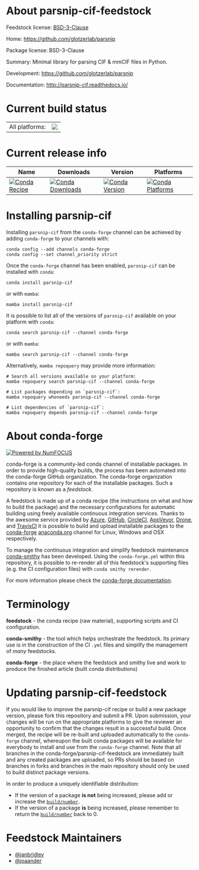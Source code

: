 About parsnip-cif-feedstock
===========================

Feedstock license: [BSD-3-Clause](https://github.com/conda-forge/parsnip-cif-feedstock/blob/main/LICENSE.txt)

Home: https://github.com/glotzerlab/parsnip

Package license: BSD-3-Clause

Summary: Minimal library for parsing CIF & mmCIF files in Python.

Development: https://github.com/glotzerlab/parsnip

Documentation: http://parsnip-cif.readthedocs.io/

Current build status
====================


<table><tr><td>All platforms:</td>
    <td>
      <a href="https://dev.azure.com/conda-forge/feedstock-builds/_build/latest?definitionId=24934&branchName=main">
        <img src="https://dev.azure.com/conda-forge/feedstock-builds/_apis/build/status/parsnip-cif-feedstock?branchName=main">
      </a>
    </td>
  </tr>
</table>

Current release info
====================

| Name | Downloads | Version | Platforms |
| --- | --- | --- | --- |
| [![Conda Recipe](https://img.shields.io/badge/recipe-parsnip--cif-green.svg)](https://anaconda.org/conda-forge/parsnip-cif) | [![Conda Downloads](https://img.shields.io/conda/dn/conda-forge/parsnip-cif.svg)](https://anaconda.org/conda-forge/parsnip-cif) | [![Conda Version](https://img.shields.io/conda/vn/conda-forge/parsnip-cif.svg)](https://anaconda.org/conda-forge/parsnip-cif) | [![Conda Platforms](https://img.shields.io/conda/pn/conda-forge/parsnip-cif.svg)](https://anaconda.org/conda-forge/parsnip-cif) |

Installing parsnip-cif
======================

Installing `parsnip-cif` from the `conda-forge` channel can be achieved by adding `conda-forge` to your channels with:

```
conda config --add channels conda-forge
conda config --set channel_priority strict
```

Once the `conda-forge` channel has been enabled, `parsnip-cif` can be installed with `conda`:

```
conda install parsnip-cif
```

or with `mamba`:

```
mamba install parsnip-cif
```

It is possible to list all of the versions of `parsnip-cif` available on your platform with `conda`:

```
conda search parsnip-cif --channel conda-forge
```

or with `mamba`:

```
mamba search parsnip-cif --channel conda-forge
```

Alternatively, `mamba repoquery` may provide more information:

```
# Search all versions available on your platform:
mamba repoquery search parsnip-cif --channel conda-forge

# List packages depending on `parsnip-cif`:
mamba repoquery whoneeds parsnip-cif --channel conda-forge

# List dependencies of `parsnip-cif`:
mamba repoquery depends parsnip-cif --channel conda-forge
```


About conda-forge
=================

[![Powered by
NumFOCUS](https://img.shields.io/badge/powered%20by-NumFOCUS-orange.svg?style=flat&colorA=E1523D&colorB=007D8A)](https://numfocus.org)

conda-forge is a community-led conda channel of installable packages.
In order to provide high-quality builds, the process has been automated into the
conda-forge GitHub organization. The conda-forge organization contains one repository
for each of the installable packages. Such a repository is known as a *feedstock*.

A feedstock is made up of a conda recipe (the instructions on what and how to build
the package) and the necessary configurations for automatic building using freely
available continuous integration services. Thanks to the awesome service provided by
[Azure](https://azure.microsoft.com/en-us/services/devops/), [GitHub](https://github.com/),
[CircleCI](https://circleci.com/), [AppVeyor](https://www.appveyor.com/),
[Drone](https://cloud.drone.io/welcome), and [TravisCI](https://travis-ci.com/)
it is possible to build and upload installable packages to the
[conda-forge](https://anaconda.org/conda-forge) [anaconda.org](https://anaconda.org/)
channel for Linux, Windows and OSX respectively.

To manage the continuous integration and simplify feedstock maintenance
[conda-smithy](https://github.com/conda-forge/conda-smithy) has been developed.
Using the ``conda-forge.yml`` within this repository, it is possible to re-render all of
this feedstock's supporting files (e.g. the CI configuration files) with ``conda smithy rerender``.

For more information please check the [conda-forge documentation](https://conda-forge.org/docs/).

Terminology
===========

**feedstock** - the conda recipe (raw material), supporting scripts and CI configuration.

**conda-smithy** - the tool which helps orchestrate the feedstock.
                   Its primary use is in the construction of the CI ``.yml`` files
                   and simplify the management of *many* feedstocks.

**conda-forge** - the place where the feedstock and smithy live and work to
                  produce the finished article (built conda distributions)


Updating parsnip-cif-feedstock
==============================

If you would like to improve the parsnip-cif recipe or build a new
package version, please fork this repository and submit a PR. Upon submission,
your changes will be run on the appropriate platforms to give the reviewer an
opportunity to confirm that the changes result in a successful build. Once
merged, the recipe will be re-built and uploaded automatically to the
`conda-forge` channel, whereupon the built conda packages will be available for
everybody to install and use from the `conda-forge` channel.
Note that all branches in the conda-forge/parsnip-cif-feedstock are
immediately built and any created packages are uploaded, so PRs should be based
on branches in forks and branches in the main repository should only be used to
build distinct package versions.

In order to produce a uniquely identifiable distribution:
 * If the version of a package **is not** being increased, please add or increase
   the [``build/number``](https://docs.conda.io/projects/conda-build/en/latest/resources/define-metadata.html#build-number-and-string).
 * If the version of a package **is** being increased, please remember to return
   the [``build/number``](https://docs.conda.io/projects/conda-build/en/latest/resources/define-metadata.html#build-number-and-string)
   back to 0.

Feedstock Maintainers
=====================

* [@janbridley](https://github.com/janbridley/)
* [@joaander](https://github.com/joaander/)

